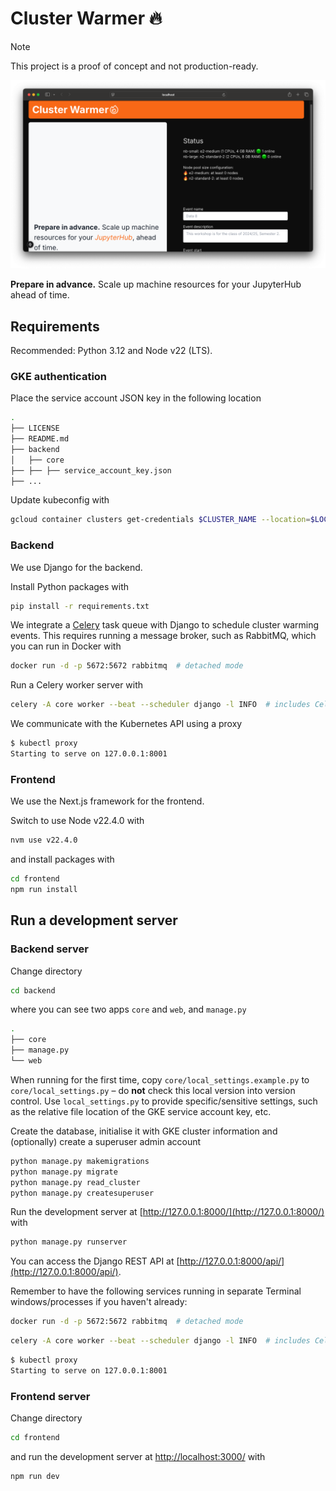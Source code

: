 # Cluster Warmer 🔥

> [!NOTE]
> This project is a proof of concept and not production-ready.

![Screenshot of app](demo.png)

**Prepare in advance.** Scale up machine resources for your JupyterHub ahead of time.

## Requirements

Recommended: Python 3.12 and Node v22 (LTS).

### GKE authentication

Place the service account JSON key in the following location

```bash
.
├── LICENSE
├── README.md
├── backend
│   ├── core
├── ├── ├── service_account_key.json
├── ...
```

Update kubeconfig with

```bash
gcloud container clusters get-credentials $CLUSTER_NAME --location=$LOCATION
```

### Backend

We use Django for the backend.

Install Python packages with

```bash
pip install -r requirements.txt
```

We integrate a [Celery](https://docs.celeryq.dev/en/stable/index.html) task queue with Django to schedule cluster warming events. This requires running a message broker, such as RabbitMQ, which you can run in Docker with

```bash
docker run -d -p 5672:5672 rabbitmq  # detached mode
```

Run a Celery worker server with

```bash
celery -A core worker --beat --scheduler django -l INFO  # includes Celery beat
```

We communicate with the Kubernetes API using a proxy

```bash
$ kubectl proxy
Starting to serve on 127.0.0.1:8001
```

### Frontend

We use the Next.js framework for the frontend.

Switch to use Node v22.4.0 with

```bash
nvm use v22.4.0
```

and install packages with

```bash
cd frontend
npm run install
```

## Run a development server

### Backend server

Change directory

```bash
cd backend
```

where you can see two apps `core` and `web`, and `manage.py`

```bash
.
├── core
├── manage.py
└── web
```

When running for the first time, copy `core/local_settings.example.py` to `core/local_settings.py` – do **not** check this local version into version control. Use `local_settings.py` to provide specific/sensitive settings, such as the relative file location of the GKE service account key, etc.

Create the database, initialise it with GKE cluster information and (optionally) create a superuser admin account

```bash
python manage.py makemigrations
python manage.py migrate
python manage.py read_cluster
python manage.py createsuperuser
```

Run the development server at [http://127.0.0.1:8000/](http://127.0.0.1:8000/) with

```bash
python manage.py runserver
```

You can access the Django REST API at [http://127.0.0.1:8000/api/](http://127.0.0.1:8000/api/).

Remember to have the following services running in separate Terminal windows/processes if you haven't already:

```bash
docker run -d -p 5672:5672 rabbitmq  # detached mode
```

```bash
celery -A core worker --beat --scheduler django -l INFO  # includes Celery beat
```

```bash
$ kubectl proxy
Starting to serve on 127.0.0.1:8001
```

### Frontend server

Change directory

```bash
cd frontend
```

and run the development server at [http://localhost:3000/](http://localhost:3000/) with

```bash
npm run dev
```

